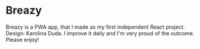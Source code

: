 # Breazy

Breazy is a PWA app, that I made as my first independent React project. Design: Karolina Duda.
I improve it daily and I'm very proud of the outcome. Please enjoy!

